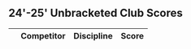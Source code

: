 <script src="scripts.js" defer></script>

## 24'-25' Unbracketed Club Scores

<table>
  <thead>
    <tr>
      <th></th>
      <th>Competitor</th>
      <th>Discipline</th>
      <th>Score</th>
    </tr>
  </thead>
    <tbody id="leaderboard-body">
    <!-- JS will inject rows here -->
    </tbody>
</table>
